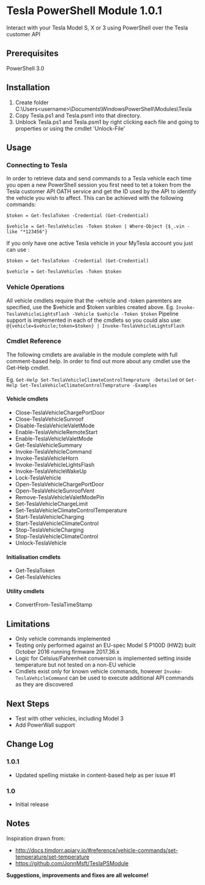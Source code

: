 # Tesla PowerShell Module 1.0.1
Interact with your Tesla Model S, X or 3 using PowerShell over the Tesla customer API

## Prerequisites
PowerShell 3.0



## Installation
1. Create folder C:\Users\<username>\Documents\WindowsPowerShell\Modules\Tesla
2. Copy Tesla.ps1 and Tesla.psm1 into that directory.
3. Unblock Tesla.ps1 and Tesla.psm1 by right clicking each file and going to properties or using the cmdlet 'Unlock-File'



## Usage
### Connecting to Tesla
In order to retrieve data and send commands to a Tesla vehicle each time you open a new PowerShell session you first need to tet a token from the Tesla customer API OATH service and get the ID used by the API to identify the vehicle you wish to affect.  This can be achieved with the following commands:

`$token = Get-TeslaToken -Credential (Get-Credential)`

`$vehicle = Get-TeslaVehicles -Token $token | Where-Object {$_.vin -like "*123456"}`


If you only have one active Tesla vehicle in your MyTesla account you just can use :

`$token = Get-TeslaToken -Credential (Get-Credential)`

`$vehicle = Get-TeslaVehicles -Token $token`


### Vehicle Operations
All vehicle cmdlets require that the -vehicle and -token paremters are specified, use the $vehicle and $token varibles created above.  Eg. `Invoke-TeslaVehicleLightsFlash -Vehicle $vehicle -Token $token`
Pipeline support is implemented in each of the cmdlets so you could also use:
`@{vehicle=$vehicle;token=$token} | Invoke-TeslaVehicleLightsFlash`


### Cmdlet Reference
The following cmdlets are available in the module complete with full comment-based help.  In order to find out more about any cmdlet use the Get-Help cmdlet.

Eg. `Get-Help Set-TeslaVehicleClimateControlTemprature -Detailed` or `Get-Help Set-TeslaVehicleClimateControlTemprature -Examples`


#### Vehicle cmdlets
* Close-TeslaVehicleChargePortDoor
* Close-TeslaVehicleSunroof
* Disable-TeslaVehicleValetMode
* Enable-TeslaVehicleRemoteStart
* Enable-TeslaVehicleValetMode
* Get-TeslaVehicleSummary
* Invoke-TeslaVehicleCommand
* Invoke-TeslaVehicleHorn
* Invoke-TeslaVehicleLightsFlash
* Invoke-TeslaVehicleWakeUp
* Lock-TeslaVehicle
* Open-TeslaVehicleChargePortDoor
* Open-TeslaVehicleSunroofVent
* Remove-TeslaVehicleValetModePin
* Set-TeslaVehicleChargeLimit
* Set-TeslaVehicleClimateControlTemperature
* Start-TeslaVehicleCharging
* Start-TeslaVehicleClimateControl
* Stop-TeslaVehicleCharging
* Stop-TeslaVehicleClimateControl
* Unlock-TeslaVehicle

#### Initialisation cmdlets
* Get-TeslaToken
* Get-TeslaVehicles

#### Utility cmdlets
* ConvertFrom-TeslaTimeStamp



## Limitations
* Only vehicle commands implemented
* Testing only performed against an EU-spec Model S P100D (HW2) built October 2016 running firmware 2017.36.x
* Logic for Celsius/Fahrenheit conversion is implemented setting inside temperature but not tested on a non-EU vehicle
* Cmdlets exist only for known vehicle commands, however `Invoke-TeslaVehicleCommand` can be used to execute additional API commands as they are discovered



## Next Steps
* Test with other vehicles, including Model 3
* Add PowerWall support



## Change Log
### 1.0.1
* Updated spelling mistake in content-based help as per issue #1

### 1.0
* Initial release



## Notes
Inspiration drawn from:
* http://docs.timdorr.apiary.io/#reference/vehicle-commands/set-temperature/set-temperature
* https://github.com/JonnMsft/TeslaPSModule

**Suggestions, improvements and fixes are all welcome!**
